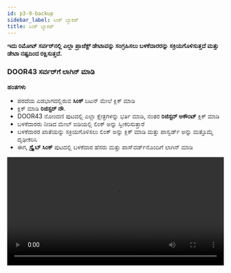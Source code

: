 ```yaml
---
id: p3-9-backup
sidebar_label: ಸಿಂಕ್ ಬ್ಯಾಕಪ್
title: ಸಿಂಕ್ ಬ್ಯಾಕಪ್
---
```

**ಇದು ರಿಮೋಟ್ ಸರ್ವರ್‌ನಲ್ಲಿ ಎಲ್ಲಾ ಪ್ರಾಜೆಕ್ಟ್ ಡೇಟಾವನ್ನು ಸಂಗ್ರಹಿಸಲು ಬಳಕೆದಾರರನ್ನು ಸಕ್ರಿಯಗೊಳಿಸುತ್ತದೆ ಮತ್ತು ಡೇಟಾ ನಷ್ಟದಿಂದ ರಕ್ಷಿಸುತ್ತದೆ.**

### DOOR43 ಸರ್ವರ್‌ಗೆ ಲಾಗಿನ್ ಮಾಡಿ

**ಹಂತಗಳು**

- ಪರದೆಯ ಎಡಭಾಗದಲ್ಲಿರುವ **ಸಿಂಕ್** ಬಟನ್ ಮೇಲೆ ಕ್ಲಿಕ್ ಮಾಡಿ
- ಕ್ಲಿಕ್ ಮಾಡಿ **ರಿಜಿಸ್ಟರ್ ನೌ**.
- DOOR43 ನೋಂದಣಿ ಪುಟದಲ್ಲಿ ಎಲ್ಲಾ ಕ್ಷೇತ್ರಗಳನ್ನು ಭರ್ತಿ ಮಾಡಿ, ನಂತರ **ರಿಜಿಸ್ಟರ್ ಅಕೌಂಟ್** ಕ್ಲಿಕ್ ಮಾಡಿ
- ಬಳಕೆದಾರರು ನೀಡಿದ ಮೇಲ್ ಐಡಿಯಲ್ಲಿ ಲಿಂಕ್ ಅನ್ನು ಸ್ವೀಕರಿಸುತ್ತಾರೆ
- ಬಳಕೆದಾರರ ಖಾತೆಯನ್ನು ಸಕ್ರಿಯಗೊಳಿಸಲು ಲಿಂಕ್ ಅನ್ನು ಕ್ಲಿಕ್ ಮಾಡಿ ಮತ್ತು ಪಾಸ್ವರ್ಡ್ ಅನ್ನು ಮತ್ತೊಮ್ಮೆ ದೃಢೀಕರಿಸಿ
- ಈಗ, **ಸ್ಕ್ರೈಬ್ ಸಿಂಕ್** ಪುಟದಲ್ಲಿ ಬಳಕೆದಾರ ಹೆಸರು ಮತ್ತು ಪಾಸ್‌ವರ್ಡ್‌ನೊಂದಿಗೆ ಲಾಗಿನ್ ಮಾಡಿ

<video controls src="/0.5.5/en-Logintotheserver.mov" width="100%" type="video/mov"/>

### ಕ್ಲೌಡ್ ಸಿಂಕ್ 

**ಹಂತಗಳು**

- ನಿಮ್ಮ DOOR 43 ಖಾತೆಯನ್ನು ಪ್ರವೇಶಿಸಲು ಮಾನ್ಯವಾದ ಬಳಕೆದಾರಹೆಸರು ಮತ್ತು ಪಾಸ್‌ವರ್ಡ್ ಅನ್ನು ನಮೂದಿಸಿ
- ಎಲ್ಲಾ ಪ್ರಸ್ತುತ ಬಳಕೆದಾರರ ಪ್ರಾಜೆಕ್ಟ್ ಫೈಲ್‌ಗಳು ಲಭ್ಯವಿರುತ್ತವೆ
- **ಸಿಂಕ್** ಪೇನ್‌ನಿಂದ ನೀವು ಕೆಲಸ ಮಾಡಲು ಬಯಸುವ ಯೋಜನೆಯನ್ನು ಆಯ್ಕೆಮಾಡಿ
- ಬಯಸಿದ ಯೋಜನೆಯನ್ನು ಆಯ್ಕೆ ಮಾಡಿದ ನಂತರ ಸಿಂಕ್ ಪೇನ್‌ನಲ್ಲಿ **ಕ್ಲೌಡ್ ಸಿಂಕ್** ಬಟನ್ ಕ್ಲಿಕ್ ಮಾಡಿ
- ಪ್ರಗತಿ ಪಟ್ಟಿಯು ಕಾಣಿಸಿಕೊಳ್ಳುತ್ತದೆ, ಇದು **ಸಿಂಕ್** ಪ್ರಕ್ರಿಯೆಯ ಸ್ಥಿತಿ ಮತ್ತು ಪೂರ್ಣಗೊಳಿಸುವಿಕೆಯನ್ನು ತೋರಿಸುತ್ತದೆ
- ಯೋಜನೆಯನ್ನು ಯಶಸ್ವಿಯಾಗಿ ಸಿಂಕ್ ಮಾಡಿದ ನಂತರ, ಅದನ್ನು **ಕ್ಲೌಡ್ ಪ್ರಾಜೆಕ್ಟ್‌ಗಳು** ಫಲಕದ ಕೆಳಭಾಗದಲ್ಲಿ ಪಟ್ಟಿಮಾಡಲಾಗುತ್ತದೆ

<video controls src="/0.5.5/en-cloudsync.mov" width="100%" type="video/mp4"/>

### ಸರ್ವರ್‌ನಿಂದ ಪ್ರಾಜೆಕ್ಟ್ ಅನ್ನು ವಿಲೀನಗೊಳಿಸುವಾಗ ಬ್ಯಾಕಪ್ ಅನ್ನು ರಚಿಸುವುದು

**<i>ಇದು ಪ್ರಾಜೆಕ್ಟ್ ಮ್ಯಾನೇಜರ್‌ಗಳು ಮತ್ತು ನಿರ್ವಾಹಕರಿಗೆ</i>**

**ಹಂತಗಳು**

- ಸಿಸ್ಟಮ್ ಸೆಟ್ಟಿಂಗ್‌ನಲ್ಲಿ ಫೋಲ್ಡರ್ **ಆಪ್ ಡೇಟಾ** ಗೆ ಹೋಗಿ
- ಹಿಂದಿನ ಡೇಟಾವನ್ನು ಹಿಂಪಡೆಯಲು, ಡೇಟಾವನ್ನು ಆದ್ಯತೆಯ ಸ್ಥಳಕ್ಕೆ ನಕಲಿಸಿ.

<video controls src="/assets/backups.mov" width="100%" type="video/mov"/>
<p> </p>



:::note ಟಿಪ್ಪಣಿ

- ನಾವು **ಸಿಂಕ್** ವಿಲೀನ ಕಾರ್ಯಾಚರಣೆಯನ್ನು ಮಾಡಿದಾಗ, ಬ್ಯಾಕ್‌ಅಪ್ ಫೋಲ್ಡರ್‌ಗೆ ಬ್ಯಾಕ್‌ಅಪ್ ಅನ್ನು ಸೇರಿಸಲಾಗುತ್ತದೆ ಮತ್ತು ಗರಿಷ್ಠ ಸಂಖ್ಯೆಯ ಬ್ಯಾಕ್‌ಅಪ್‌ಗಳು ಪ್ರಸ್ತುತ 5 ಆಗಿದ್ದು, ಹಳೆಯ ಬ್ಯಾಕಪ್‌ಗಳನ್ನು ಪಟ್ಟಿಯಿಂದ ಹೊರತರಲಾಗುತ್ತದೆ
- ಸ್ಕ್ರೈಬ್‌ಗೆ ಪ್ರಾಜೆಕ್ಟ್‌ಗಳನ್ನು ಆಮದು ಮಾಡುವಾಗ ಸಂಘರ್ಷದ ಪ್ರಾಜೆಕ್ಟ್ ಡೇಟಾಕ್ಕಾಗಿ ದೋಷ ಸಂಭವಿಸಬಹುದು. ಸ್ಕ್ರೈಬ್ ಅದನ್ನು ಸ್ವಯಂಚಾಲಿತವಾಗಿ ನಿರ್ವಹಿಸುವುದಿಲ್ಲ
- ಬಳಕೆದಾರರು ದೋಷ ಸಂದೇಶವನ್ನು ಸ್ವೀಕರಿಸಿದಾಗ, ಅದನ್ನು ಬಳಕೆದಾರರು ಪರಿಹರಿಸಬೇಕು

:::
